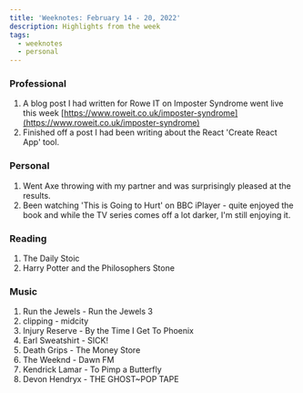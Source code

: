 ```yaml
---
title: 'Weeknotes: February 14 - 20, 2022'
description: Highlights from the week
tags:
  - weeknotes
  - personal
---
```


### Professional

1. A blog post I had written for Rowe IT on Imposter Syndrome went live this week [https://www.roweit.co.uk/imposter-syndrome](https://www.roweit.co.uk/imposter-syndrome)
1. Finished off a post I had been writing about the React 'Create React App' tool.

### Personal

1. Went Axe throwing with my partner and was surprisingly pleased at the results.
1. Been watching 'This is Going to Hurt' on BBC iPlayer - quite enjoyed the book and while the TV series comes off a lot darker, I'm still enjoying it.

### Reading

1. The Daily Stoic
1. Harry Potter and the Philosophers Stone

### Music

1. Run the Jewels - Run the Jewels 3
1. clipping - midcity
1. Injury Reserve - By the Time I Get To Phoenix
1. Earl Sweatshirt - SICK!
1. Death Grips - The Money Store
1. The Weeknd - Dawn FM
1. Kendrick Lamar - To Pimp a Butterfly
1. Devon Hendryx - THE GHOST~POP TAPE
